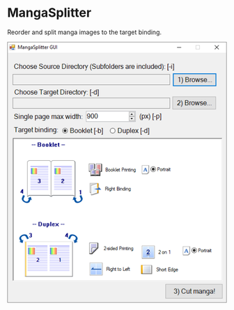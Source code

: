 # MangaSplitter
Reorder and split manga images to the target binding.

![Print screen](https://raw.githubusercontent.com/yonixw/MangaSplitter/master/printscreen.png "Print screen")

